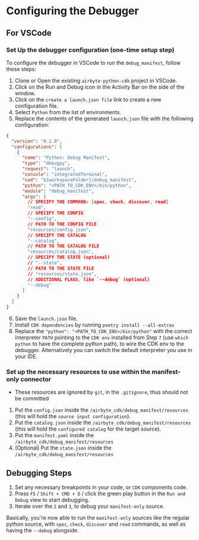 # Configuring the Debugger

## For VSCode

### Set Up the debugger configuration (one-time setup step)

To configure the debugger in VSCode to run the `debug_manifest`, follow these steps:

1. Clone or Open the existing `airbyte-python-cdk` project in VSCode.
2. Click on the Run and Debug icon in the Activity Bar on the side of the window.
3. Click on the `create a launch.json file` link to create a new configuration file.
4. Select `Python` from the list of environments.
5. Replace the contents of the generated `launch.json` file with the following configuration:

```json
{
  "version": "0.2.0",
  "configurations": [
    {
      "name": "Python: Debug Manifest",
      "type": "debugpy",
      "request": "launch",
      "console": "integratedTerminal",
      "cwd": "${workspaceFolder}/debug_manifest",
      "python": "<PATH_TO_CDK_ENV>/bin/python",
      "module": "debug_manifest",
      "args": [
        // SPECIFY THE COMMAND: [spec, check, discover, read]
        "read",
        // SPECIFY THE CONFIG
        "--config",
        // PATH TO THE CONFIG FILE
        "resources/config.json",
        // SPECIFY THE CATALOG
        "--catalog",
        // PATH TO THE CATALOG FILE
        "resources/catalog.json",
        // SPECIFY THE STATE (optional)
        // "--state",
        // PATH TO THE STATE FILE
        // "resources/state.json",
        // ADDITIONAL FLAGS, like `--debug` (optional)
        "--debug"
      ]
    }
  ]
}
```

6. Save the `launch.json` file.
7. Install `CDK dependencies` by running `poetry install --all-extras`
8. Replace the `"python": "<PATH_TO_CDK_ENV>/bin/python"` with the correct interpreter `PATH` pointing to the `CDK env` installed from Step `7` (use `which python` to have the complete python path), to wire the CDK env to the debugger. Alternatively you can switch the default interpreter you use in your IDE.

### Set up the necessary resources to use within the manifest-only connector

- These resources are ignored by `git`, in the `.gitignore`, thus should not be committed

1. Put the `config.json` inside the `/airbyte_cdk/debug_manifest/resources` (this will hold the `source input configuration`).
2. Put the `catalog.json` inside the `/airbyte_cdk/debug_manifest/resources` (this will hold the `configured catalog` for the target source).
3. Put the `manifest.yaml` inside the `/airbyte_cdk/debug_manifest/resources`
4. (Optional) Put the `state.json` inside the `/airbyte_cdk/debug_manifest/resources`

## Debugging Steps

1. Set any necessary breakpoints in your code, or `CDK` components code.
2. Press `F5` / `Shift + CMD + D` / click the green play button in the `Run and Debug` view to start debugging.
3. Iterate over the `2` and `3`, to debug your `manifest-only` source.

Basically, you're now able to run the `manifest-only` sources like the regular python source, with `spec`, `check`, `discover` and `read` commands, as well as having the `--debug` alongside.
